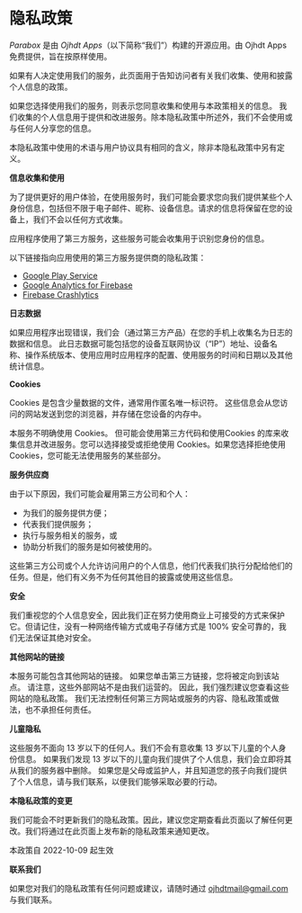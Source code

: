 # 隐私政策

 _Parabox_ 是由 _Ojhdt Apps_（以下简称“我们”）构建的开源应用。由 Ojhdt Apps 免费提供，旨在按原样使用。

如果有人决定使用我们的服务，此页面用于告知访问者有关我们收集、使用和披露个人信息的政策。

如果您选择使用我们的服务，则表示您同意收集和使用与本政策相关的信息。 我们收集的个人信息用于提供和改进服务。除本隐私政策中所述外，我们不会使用或与任何人分享您的信息。

本隐私政策中使用的术语与用户协议具有相同的含义，除非本隐私政策中另有定义。

**信息收集和使用**

为了提供更好的用户体验，在使用服务时，我们可能会要求您向我们提供某些个人身份信息，包括但不限于电子邮件、昵称、设备信息。请求的信息将保留在您的设备上，我们不会以任何方式收集。

应用程序使用了第三方服务，这些服务可能会收集用于识别您身份的信息。

以下链接指向应用使用的第三方服务提供商的隐私政策：

* [Google Play Service](https://www.google.com/policies/privacy/)
* [Google Analytics for Firebase](https://firebase.google.com/policies/analytics)
* [Firebase Crashlytics](https://firebase.google.com/support/privacy/)

**日志数据**

如果应用程序出现错误，我们会（通过第三方产品）在您的手机上收集名为日志的数据和信息。 此日志数据可能包括您的设备互联网协议（“IP”）地址、设备名称、操作系统版本、使用应用时应用程序的配置、使用服务的时间和日期以及其他统计信息。

**Cookies**

Cookies 是包含少量数据的文件，通常用作匿名唯一标识符。 这些信息会从您访问的网站发送到您的浏览器，并存储在您设备的内存中。

本服务不明确使用 Cookies。 但可能会使用第三方代码和使用Cookies 的库来收集信息并改进服务。您可以选择接受或拒绝使用 Cookies。如果您选择拒绝使用 Cookies，您可能无法使用服务的某些部分。

**服务供应商**

由于以下原因，我们可能会雇用第三方公司和个人：

* 为我们的服务提供方便；
* 代表我们提供服务；
* 执行与服务相关的服务，或
* 协助分析我们的服务是如何被使用的。

这些第三方公司或个人允许访问用户的个人信息，他们代表我们执行分配给他们的任务。但是，他们有义务不为任何其他目的披露或使用这些信息。

**安全**

我们重视您的个人信息安全，因此我们正在努力使用商业上可接受的方式来保护它。但请记住，没有一种网络传输方式或电子存储方式是 100% 安全可靠的，我们无法保证其绝对安全。

**其他网站的链接**

本服务可能包含其他网站的链接。 如果您单击第三方链接，您将被定向到该站点。 请注意，这些外部网站不是由我们运营的。 因此，我们强烈建议您查看这些网站的隐私政策。 我们无法控制任何第三方网站或服务的内容、隐私政策或做法，也不承担任何责任。

**儿童隐私**

这些服务不面向 13 岁以下的任何人。我们不会有意收集 13 岁以下儿童的个人身份信息。 如果我们发现 13 岁以下的儿童向我们提供了个人信息，我们会立即将其从我们的服务器中删除。 如果您是父母或监护人，并且知道您的孩子向我们提供了个人信息，请与我们联系，以便我们能够采取必要的行动。

**本隐私政策的变更**

我们可能会不时更新我们的隐私政策。因此，建议您定期查看此页面以了解任何更改。我们将通过在此页面上发布新的隐私政策来通知更改。

本政策自 2022-10-09 起生效

**联系我们**

如果您对我们的隐私政策有任何问题或建议，请随时通过 ojhdtmail@gmail.com 与我们联系。